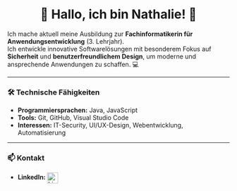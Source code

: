 <h1 align="center"> 👋 Hallo, ich bin Nathalie! 🚀</h1>

Ich mache aktuell meine Ausbildung zur **Fachinformatikerin für Anwendungsentwicklung** (3. Lehrjahr).  
Ich entwickle innovative Softwarelösungen mit besonderem Fokus auf **Sicherheit** und **benutzerfreundlichem Design**, um moderne und ansprechende Anwendungen zu schaffen. 💻

---

### 🛠️ Technische Fähigkeiten
- **Programmiersprachen:** Java, JavaScript  
- **Tools:** Git, GitHub, Visual Studio Code  
- **Interessen:** IT-Security, UI/UX-Design, Webentwicklung, Automatisierung

---

### 📫 Kontakt
- **LinkedIn:** <a href="https://www.linkedin.com/in/nathalie-m-603381285">
    <img src="https://skillicons.dev/icons?i=linkedin" alt="LinkedIn" width="25px" style="vertical-align: middle;"/>
  </a>
